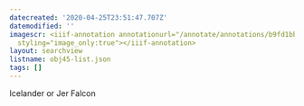 ```yaml
---
datecreated: '2020-04-25T23:51:47.707Z'
datemodified: ''
imagescr: <iiif-annotation annotationurl="/annotate/annotations/b9fd1bb0-874f-11ea-af0a-5254008afee6.json"
  styling="image_only:true"></iiif-annotation>
layout: searchview
listname: obj45-list.json
tags: []
---
```

Icelander or Jer Falcon